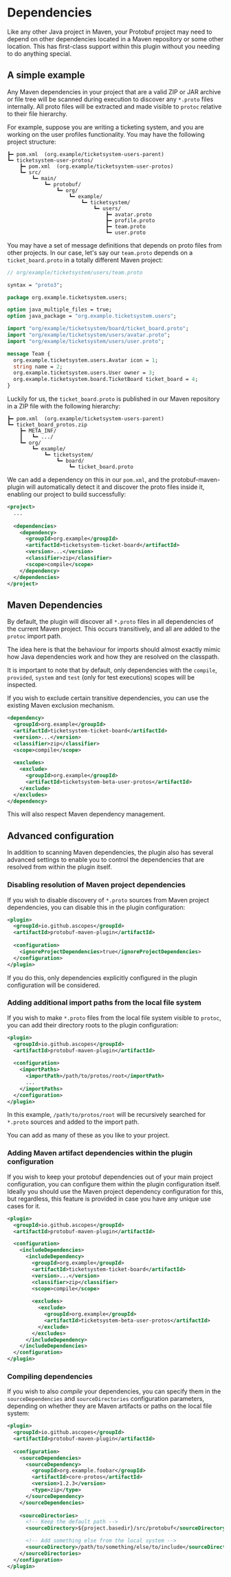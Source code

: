 # Dependencies

Like any other Java project in Maven, your Protobuf project may need to depend on other dependencies
located in a Maven repository or some other location. This has first-class support within this
plugin without you needing to do anything special.

## A simple example

Any Maven dependencies in your project that are a valid ZIP or JAR archive or file tree will be 
scanned during execution to discover any `*.proto` files internally. All proto files will be 
extracted and made visible to `protoc` relative to their file hierarchy.

For example, suppose you are writing a ticketing system, and you are working on the user profiles
functionality. You may have the following project structure:

```
┣━ pom.xml  (org.example/ticketsystem-users-parent)
┗━ ticketsystem-user-protos/
    ┣━ pom.xml  (org.example/ticketsystem-user-protos)
    ┗━ src/
        ┗━ main/
            ┗━ protobuf/
                ┗━ org/
                    ┗━ example/
                        ┗━ ticketsystem/
                            ┗━ users/
                                ┣━ avatar.proto
                                ┣━ profile.proto
                                ┣━ team.proto
                                ┗━ user.proto      
```

You may have a set of message definitions that depends on proto files from other projects. In our
case, let's say our `team.proto` depends on a `ticket_board.proto` in a totally different Maven
project:

```protobuf
// org/example/ticketsystem/users/team.proto

syntax = "proto3";

package org.example.ticketsystem.users;

option java_multiple_files = true;
option java_package = "org.example.ticketsystem.users";

import "org/example/ticketsystem/board/ticket_board.proto";
import "org/example/ticketsystem/users/avatar.proto";
import "org/example/ticketsystem/users/user.proto";

message Team {
  org.example.ticketsystem.users.Avatar icon = 1;
  string name = 2;
  org.example.ticketsystem.users.User owner = 3;
  org.example.ticketsystem.board.TicketBoard ticket_board = 4;
}
```

Luckily for us, the `ticket_board.proto` is published in our Maven repository in a ZIP file with
the following hierarchy:

```
┣━ pom.xml  (org.example/ticketsystem-users-parent)
┗━ ticket_board_protos.zip
    ┣━ META_INF/
    ┃   ┗━ .../
    ┗━ org/
        ┗━ example/
            ┗━ ticketsystem/
                ┗━ board/
                    ┗━ ticket_board.proto       
```

We can add a dependency on this in our `pom.xml`, and the protobuf-maven-plugin will automatically
detect it and discover the proto files inside it, enabling our project to build successfully:

```xml
<project>
  ...
  
  <dependencies>
    <dependency>
      <groupId>org.example</groupId>
      <artifactId>ticketsystem-ticket-board</artifactId>
      <version>...</version>
      <classifier>zip</classifier>
      <scope>compile</scope>      
    </dependency>
  </dependencies>
</project>
```

## Maven Dependencies

By default, the plugin will discover all `*.proto` files in all dependencies of the current Maven
project. This occurs transitively, and all are added to the `protoc` import path.

The idea here is that the behaviour for imports should almost exactly mimic how Java dependencies
work and how they are resolved on the classpath.

It is important to note that by default, only dependencies with the `compile`, `provided`, `system`
and `test` (only for test executions) scopes will be inspected.

If you wish to exclude certain transitive dependencies, you can use the existing Maven
exclusion mechanism.

```xml
<dependency>
  <groupId>org.example</groupId>
  <artifactId>ticketsystem-ticket-board</artifactId>
  <version>...</version>
  <classifier>zip</classifier>
  <scope>compile</scope>
  
  <excludes>
    <exclude>
      <groupId>org.example</groupId>
      <artifactId>ticketsystem-beta-user-protos</artifactId>
    </exclude>
  </excludes>
</dependency>
```

This will also respect Maven dependency management.

## Advanced configuration

In addition to scanning Maven dependencies, the plugin also has several advanced settings to enable
you to control the dependencies that are resolved from within the plugin itself.


### Disabling resolution of Maven project dependencies

If you wish to disable discovery of `*.proto` sources from Maven project dependencies, you can
disable this in the plugin configuration:

```xml
<plugin>
  <groupId>io.github.ascopes</groupId>
  <artifactId>protobuf-maven-plugin</artifactId>
  
  <configuration>
    <ignoreProjectDependencies>true</ignoreProjectDependencies>
  </configuration>
</plugin>
```

If you do this, only dependencies explicitly configured in the plugin configuration will be
considered.

### Adding additional import paths from the local file system

If you wish to make `*.proto` files from the local file system visible to `protoc`, you can add
their directory roots to the plugin configuration:

```xml
<plugin>
  <groupId>io.github.ascopes</groupId>
  <artifactId>protobuf-maven-plugin</artifactId>
  
  <configuration>
    <importPaths>
      <importPath>/path/to/protos/root</importPath>
      ...
    </importPaths>
  </configuration>
</plugin>
```

In this example, `/path/to/protos/root` will be recursively searched for `*.proto` sources
and added to the import path.

You can add as many of these as you like to your project.

### Adding Maven artifact dependencies within the plugin configuration

If you wish to keep your protobuf dependencies out of your main project configuration, you can
configure them within the plugin configuration itself. Ideally you should use the Maven project
dependency configuration for this, but regardless, this feature is provided in case you have any
unique use cases for it.

```xml
<plugin>
  <groupId>io.github.ascopes</groupId>
  <artifactId>protobuf-maven-plugin</artifactId>

  <configuration>
    <includeDependencies>
      <includeDependency>
        <groupId>org.example</groupId>
        <artifactId>ticketsystem-ticket-board</artifactId>
        <version>...</version>
        <classifier>zip</classifier>
        <scope>compile</scope>
      
        <excludes>
          <exclude>
            <groupId>org.example</groupId>
            <artifactId>ticketsystem-beta-user-protos</artifactId>
          </exclude>
        </excludes>
      </includeDependency>
    </includeDependencies>
  </configuration>
</plugin>
```

### Compiling dependencies

If you wish to also _compile_ your dependencies, you can specify them in the `sourceDependencies`
and `sourceDirectories` configuration parameters, depending on whether they are Maven artifacts
or paths on the local file system:

```xml
<plugin>
  <groupId>io.github.ascopes</groupId>
  <artifactId>protobuf-maven-plugin</artifactId>
  
  <configuration>
    <sourceDependencies>
      <sourceDependency>
        <groupId>org.example.foobar</groupId>
        <artifactId>core-protos</artifactId>
        <version>1.2.3</version>
        <type>zip</type>
      </sourceDependency>
    </sourceDependencies>
    
    <sourceDirectories>
      <!-- Keep the default path -->
      <sourceDirectory>${project.basedir}/src/protobuf</sourceDirectory>

      <!-- Add something else from the local system -->
      <sourceDirectory>/path/to/something/else/to/include</sourceDirectory>
    </sourceDirectories>
  </configuration>
</plugin>
```
